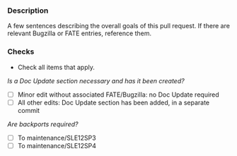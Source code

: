 ### Description
A few sentences describing the overall goals of this pull request.
If there are relevant Bugzilla or FATE entries, reference them.

### Checks
* Check all items that apply.

*Is a Doc Update section necessary and has it been created?*

- [ ] Minor edit without associated FATE/Bugzilla: no Doc Update required
- [ ] All other edits: Doc Update section has been added, in a separate commit

*Are backports required?*

- [ ] To maintenance/SLE12SP3
- [ ] To maintenance/SLE12SP4
